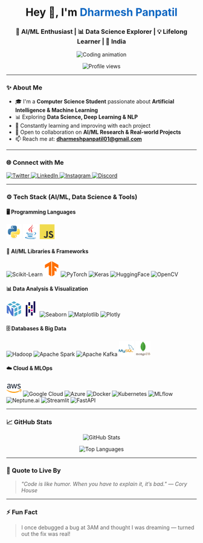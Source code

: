 <h1 align="center">Hey 👋, I'm <span style="color:#0a66c2;">Dharmesh Panpatil</span></h1>
<h3 align="center">🤖 AI/ML Enthusiast | 📊 Data Science Explorer | 💡 Lifelong Learner | 📍 India</h3>

<p align="center">
  <img src="https://github.com/rajput2107/rajput2107/blob/master/Assets/Developer.gif?raw=true" width="500" alt="Coding animation" />
</p>

<p align="center">
  <img src="https://komarev.com/ghpvc/?username=Dharmesh-11&label=👀%20Profile%20views&color=0e75b6&style=flat" alt="Profile views" />
</p>

---

### ✨ About Me
- 🎓 I'm a **Computer Science Student** passionate about **Artificial Intelligence & Machine Learning**  
- 📊 Exploring **Data Science, Deep Learning & NLP**  
- 🌱 Constantly learning and improving with each project  
- 🤝 Open to collaboration on **AI/ML Research & Real-world Projects**  
- 📫 Reach me at: **dharmeshpanpatil01@gmail.com**

---

### 🌐 Connect with Me
<p align="left">
  <a href="https://twitter.com/pa71341" target="_blank">
    <img src="https://raw.githubusercontent.com/rahuldkjain/github-profile-readme-generator/master/src/images/icons/Social/twitter.svg" alt="Twitter" height="30" width="40" />
  </a>
  <a href="https://linkedin.com/in/dharmesh-panpatil-401756314" target="_blank">
    <img src="https://raw.githubusercontent.com/rahuldkjain/github-profile-readme-generator/master/src/images/icons/Social/linked-in-alt.svg" alt="LinkedIn" height="30" width="40" />
  </a>
  <a href="https://instagram.com/____dharmesh_______" target="_blank">
    <img src="https://raw.githubusercontent.com/rahuldkjain/github-profile-readme-generator/master/src/images/icons/Social/instagram.svg" alt="Instagram" height="30" width="40" />
  </a>
  <a href="#" title="Discord: dhamu_11">
    <img src="https://cdn-icons-png.flaticon.com/512/3670/3670157.png" alt="Discord" height="30" width="30" />
  </a>
</p>

---

### ⚙️ Tech Stack (AI/ML, Data Science & Tools)

#### 🖥️ Programming Languages
<p>
  <img src="https://raw.githubusercontent.com/devicons/devicon/master/icons/python/python-original.svg" alt="Python" width="40" height="40"/>
  <img src="https://raw.githubusercontent.com/devicons/devicon/master/icons/java/java-original.svg" alt="Java" width="40" height="40"/>
  <img src="https://raw.githubusercontent.com/devicons/devicon/master/icons/javascript/javascript-original.svg" alt="JavaScript" width="40" height="40"/>
</p>

#### 🤖 AI/ML Libraries & Frameworks
<p>
  <img src="https://upload.wikimedia.org/wikipedia/commons/0/05/Scikit_learn_logo_small.svg" alt="Scikit-Learn" width="40" height="40"/>
  <img src="https://raw.githubusercontent.com/devicons/devicon/master/icons/tensorflow/tensorflow-original.svg" alt="TensorFlow" width="40" height="40"/>
  <img src="https://pytorch.org/assets/images/pytorch-logo.png" alt="PyTorch" width="40" height="40"/>
  <img src="https://keras.io/img/logo.png" alt="Keras" width="40" height="40"/>
  <img src="https://huggingface.co/front/assets/huggingface_logo-noborder.svg" alt="HuggingFace" width="40" height="40"/>
  <img src="https://opencv.org/wp-content/uploads/2020/07/OpenCV_logo_no_text-1.svg" alt="OpenCV" width="40" height="40"/>
</p>

#### 📊 Data Analysis & Visualization
<p>
  <img src="https://raw.githubusercontent.com/devicons/devicon/master/icons/numpy/numpy-original.svg" alt="NumPy" width="40" height="40"/>
  <img src="https://raw.githubusercontent.com/devicons/devicon/master/icons/pandas/pandas-original.svg" alt="Pandas" width="40" height="40"/>
  <img src="https://seaborn.pydata.org/_images/logo-mark-lightbg.svg" alt="Seaborn" width="40" height="40"/>
  <img src="https://matplotlib.org/_static/images/logo2.svg" alt="Matplotlib" width="40" height="40"/>
  <img src="https://upload.wikimedia.org/wikipedia/commons/6/69/Plotly_logo.png" alt="Plotly" width="60" height="40"/>
</p>

#### 🗄️ Databases & Big Data
<p>
  <img src="https://www.vectorlogo.zone/logos/apache_hadoop/apache_hadoop-icon.svg" alt="Hadoop" width="40" height="40"/>
  <img src="https://upload.wikimedia.org/wikipedia/commons/5/5f/Apache_Spark_logo.svg" alt="Apache Spark" width="60" height="40"/>
  <img src="https://www.vectorlogo.zone/logos/apache_kafka/apache_kafka-icon.svg" alt="Apache Kafka" width="40" height="40"/>
  <img src="https://raw.githubusercontent.com/devicons/devicon/master/icons/mysql/mysql-original-wordmark.svg" alt="MySQL" width="40" height="40"/>
  <img src="https://raw.githubusercontent.com/devicons/devicon/master/icons/mongodb/mongodb-original-wordmark.svg" alt="MongoDB" width="40" height="40"/>
</p>

#### ☁️ Cloud & MLOps
<p>
  <img src="https://raw.githubusercontent.com/devicons/devicon/master/icons/amazonwebservices/amazonwebservices-original-wordmark.svg" alt="AWS" width="40" height="40"/>
  <img src="https://www.vectorlogo.zone/logos/google_cloud/google_cloud-icon.svg" alt="Google Cloud" width="40" height="40"/>
  <img src="https://www.vectorlogo.zone/logos/microsoft_azure/microsoft_azure-icon.svg" alt="Azure" width="40" height="40"/>
  <img src="https://www.vectorlogo.zone/logos/docker/docker-icon.svg" alt="Docker" width="40" height="40"/>
  <img src="https://www.vectorlogo.zone/logos/kubernetes/kubernetes-icon.svg" alt="Kubernetes" width="40" height="40"/>
  <img src="https://mlflow.org/docs/latest/_static/MLflow-logo-final-black.png" alt="MLflow" width="80" height="40"/>
  <img src="https://neptune.ai/wp-content/uploads/2023/02/neptune-logo.png" alt="Neptune.ai" width="80" height="40"/>
  <img src="https://streamlit.io/images/brand/streamlit-mark-color.png" alt="Streamlit" width="40" height="40"/>
  <img src="https://fastapi.tiangolo.com/img/logo-margin/logo-teal.png" alt="FastAPI" width="40" height="40"/>
</p>

---

### 📈 GitHub Stats
<p align="center">
  <img src="https://github-readme-stats.vercel.app/api?username=Dharmesh-11&show_icons=true&theme=radical&cache_seconds=1800" alt="GitHub Stats"/>
</p>

<p align="center">
  <img src="https://github-readme-stats.vercel.app/api/top-langs/?username=Dharmesh-11&layout=compact&langs_count=1000&theme=radical&cache_seconds=1800" alt="Top Languages"/>
</p>


---

### 💬 Quote to Live By
> *"Code is like humor. When you have to explain it, it’s bad." — Cory House*

---

### ⚡ Fun Fact
> I once debugged a bug at 3AM and thought I was dreaming — turned out the fix was real!  



